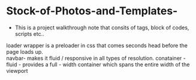 # Stock-of-Photos-and-Templates-
* This is a project walkthrough note that consits of tags, block of codes, scripts etc..
<div id = "loader-wrapper"> 
       loader wrapper is a preloader in css that comes seconds head before the page loads up.
<nav calss = "navbar navbar-expand-lg">
        navbar- makes it fluid / responsive in all types of resolution.
conatainer - fluid - provides a full - width container which spans the entire width of the viewport
